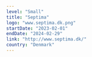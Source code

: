 ```yaml
---
level: "Small"
title: "Septima"
logo: "www.septima.dk.png"
startDate: "2023-02-01"
endDate: "2024-02-29"
link: "http://www.septima.dk/"
country: "Denmark"
---
```

